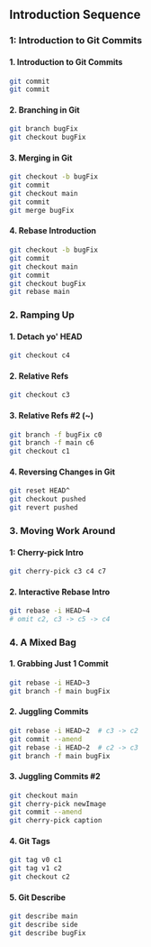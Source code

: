 ##  Introduction Sequence 

### 1: Introduction to Git Commits

#### 1. Introduction to Git Commits

```bash
git commit
git commit
```

#### 2. Branching in Git

```bash
git branch bugFix
git checkout bugFix
```

#### 3. Merging in Git

```bash
git checkout -b bugFix
git commit
git checkout main
git commit
git merge bugFix
```

#### 4. Rebase Introduction

```bash
git checkout -b bugFix
git commit
git checkout main
git commit
git checkout bugFix
git rebase main
```

### 2. Ramping Up

#### 1. Detach yo' HEAD

```bash
git checkout c4
```

#### 2. Relative Refs

```bash
git checkout c3
```

#### 3. Relative Refs #2 (~)

```bash
git branch -f bugFix c0
git branch -f main c6
git checkout c1
```

#### 4. Reversing Changes in Git

```bash
git reset HEAD^
git checkout pushed
git revert pushed
```

### 3. Moving Work Around

#### 1: Cherry-pick Intro

```bash
git cherry-pick c3 c4 c7
```

#### 2. Interactive Rebase Intro

```bash
git rebase -i HEAD~4
# omit c2, c3 -> c5 -> c4
```

### 4. A Mixed Bag

#### 1. Grabbing Just 1 Commit

```bash
git rebase -i HEAD~3
git branch -f main bugFix
```

#### 2. Juggling Commits

```bash
git rebase -i HEAD~2  # c3 -> c2
git commit --amend
git rebase -i HEAD~2  # c2 -> c3
git branch -f main bugFix
```

#### 3.  Juggling Commits #2

```bash
git checkout main
git cherry-pick newImage
git commit --amend
git cherry-pick caption
```

#### 4. Git Tags

```bash
git tag v0 c1
git tag v1 c2
git checkout c2
```

#### 5. Git Describe

```bash
git describe main
git describe side
git describe bugFix
```


